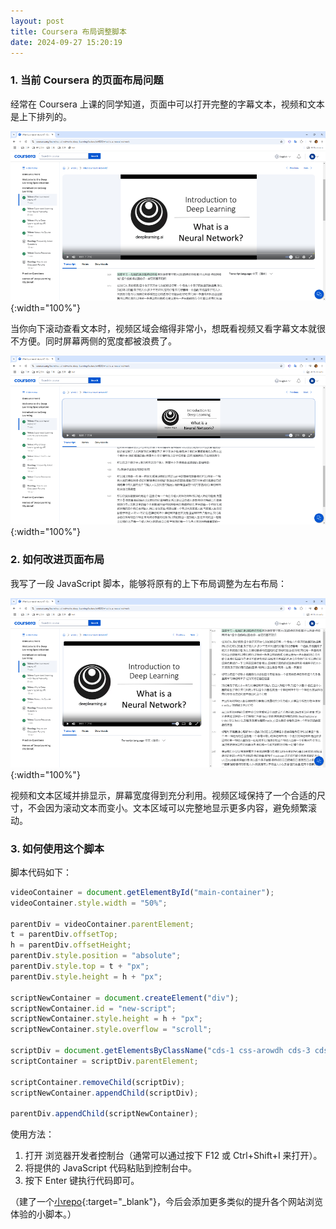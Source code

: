 ```yaml
---
layout: post
title: Coursera 布局调整脚本
date: 2024-09-27 15:20:19
---
```


### 1. 当前 Coursera 的页面布局问题

经常在 Coursera 上课的同学知道，页面中可以打开完整的字幕文本，视频和文本是上下排列的。
<!--more-->

![image alt](/blog/images/layout-optimization-before-1.png){:width="100%"}

当你向下滚动查看文本时，视频区域会缩得非常小，想既看视频又看字幕文本就很不方便。同时屏幕两侧的宽度都被浪费了。

![image alt](/blog/images/layout-optimization-before-2.png){:width="100%"}

### 2. 如何改进页面布局

我写了一段 JavaScript 脚本，能够将原有的上下布局调整为左右布局：

![image alt](/blog/images/layout-optimization-after.png){:width="100%"}

视频和文本区域并排显示，屏幕宽度得到充分利用。视频区域保持了一个合适的尺寸，不会因为滚动文本而变小。文本区域可以完整地显示更多内容，避免频繁滚动。

### 3. 如何使用这个脚本

脚本代码如下：

```javascript
videoContainer = document.getElementById("main-container");
videoContainer.style.width = "50%";

parentDiv = videoContainer.parentElement;
t = parentDiv.offsetTop;
h = parentDiv.offsetHeight;
parentDiv.style.position = "absolute";
parentDiv.style.top = t + "px";
parentDiv.style.height = h + "px";

scriptNewContainer = document.createElement("div");
scriptNewContainer.id = "new-script";
scriptNewContainer.style.height = h + "px";
scriptNewContainer.style.overflow = "scroll";

scriptDiv = document.getElementsByClassName("cds-1 css-arowdh cds-3 cds-grid-item cds-48 cds-73")[0];
scriptContainer = scriptDiv.parentElement;

scriptContainer.removeChild(scriptDiv);
scriptNewContainer.appendChild(scriptDiv);

parentDiv.appendChild(scriptNewContainer);
```
使用方法：

1. 打开 浏览器开发者控制台（通常可以通过按下 F12 或 Ctrl+Shift+I 来打开）。
2. 将提供的 JavaScript 代码粘贴到控制台中。
3. 按下 Enter 键执行代码即可。

（建了一个[小repo](https://github.com/ZTGeng/browse-enhance-snippets){:target="_blank"}，今后会添加更多类似的提升各个网站浏览体验的小脚本。）